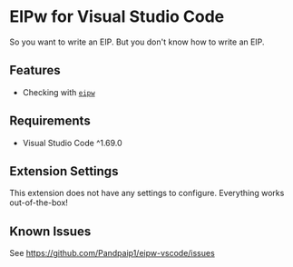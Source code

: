 # EIPw for Visual Studio Code

So you want to write an EIP. But you don't know how to write an EIP.

## Features

- Checking with [`eipw`](https://github.com/SamWilsn/eipw)

## Requirements

- Visual Studio Code ^1.69.0

## Extension Settings

This extension does not have any settings to configure. Everything works out-of-the-box!

## Known Issues

See https://github.com/Pandpaip1/eipw-vscode/issues

